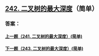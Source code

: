 ## [242. 二叉树的最大深度](https://leetcode-cn.com/problems/merge-two-sorted-lists/)（简单）





### 答案：



#### [上一题（241. 二叉树的最大深度）(简单)](https://github.com/sdwwld/leetCode/blob/master/src/main/java/com/wld/java/leetcode/leetCode0241.md)

#### [下一题（243. 二叉树的最大深度）(简单)](https://github.com/sdwwld/leetCode/blob/master/src/main/java/com/wld/java/leetcode/leetCode0243.md)